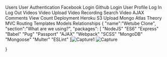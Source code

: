 Users
User Authentication
Facebook Login
Github Login
User Profile
Log In
Log Out
Videos
Video Upload
Video Recording
Search Video
AJAX Comments
View Count
Deployment
Heroku
S3 Upload
Mongo Atlas
Theory
MVC
Routing
Templates
Models
Relationships
{
"name":"Wetube Clone",
"section":"What are we using?",
"packages": [
"NodeJS"
"ES6"
"Express"
"Babel"
"Pug"
"Passport"
"AJAX"
"Webpack"
"SCSS"
"MongoDB"
"Mongoose"
"Multer"
"ESLint"
]![Capture1](https://user-images.githubusercontent.com/67573062/133888708-14a9e29b-6f96-48d9-8caf-8e5bde665517.PNG)
![Capture](https://user-images.githubusercontent.com/67573062/133888710-6d7d2b83-be41-4da3-b2b8-c899f73174f7.PNG)

}
